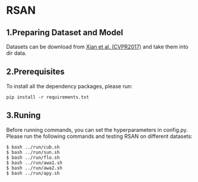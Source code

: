 # RSAN
## 1.Preparing Dataset and Model
Datasets can be download from [Xian et al. (CVPR2017)](https://datasets.d2.mpi-inf.mpg.de/xian/xlsa17.zip) and take them into dir data.
## 2.Prerequisites
To install all the dependency packages, please run:   
```
pip install -r requirements.txt
```
## 3.Runing
Before running commands, you can set the hyperparameters in config.py. Please run the following commands and testing RSAN on different datasets:   
```
$ bash ../run/cub.sh   
$ bash ../run/sun.sh   
$ bash ../run/flo.sh  
$ bash ../run/awa1.sh 
$ bash ../run/awa2.sh   
$ bash ../run/apy.sh
```
